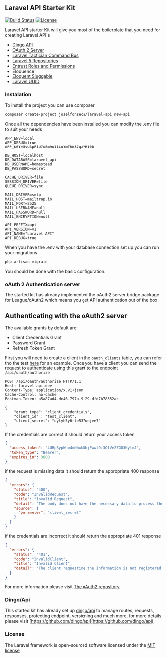 ## Laravel API Starter Kit

[![Build Status](https://travis-ci.org/joselfonseca/laravel-api.svg)](https://travis-ci.org/joselfonseca/laravel-api)
[![License](https://poser.pugx.org/laravel/framework/license.svg)](https://packagist.org/packages/laravel/framework)

Laravel API starter Kit will give you most of the boilerplate that you need for creating Laravel API's

- [Dingo API](https://github.com/dingo/api)
- [OAuth 2 Server](https://github.com/lucadegasperi/oauth2-server-laravel)
- [Laravel Tactician Command Bus](https://github.com/joselfonseca/laravel-tactician)
- [Laravel 5 Repositories](https://github.com/andersao/l5-repository)
- [Entrust Roles and Permissions](https://github.com/Zizaco/entrust)
- [Eloquence](https://github.com/jarektkaczyk/eloquence)
- [Eloquent Sluggable](https://github.com/cviebrock/eloquent-sluggable)
- [Laravel UUID](https://github.com/webpatser/laravel-uuid)

### Instalation

To install the project you can use composer

```bash
composer create-project joselfonseca/laravel-api new-api
```

Once all the dependencies have been installed you can modify the .env file to suit your needs

```
APP_ENV=local
APP_DEBUG=true
APP_KEY=5vU3pFiU7oEm9uIiLuYmTRW87qxVR10b

DB_HOST=localhost
DB_DATABASE=laravel_api
DB_USERNAME=homestead
DB_PASSWORD=secret

CACHE_DRIVER=file
SESSION_DRIVER=file
QUEUE_DRIVER=sync

MAIL_DRIVER=smtp
MAIL_HOST=mailtrap.io
MAIL_PORT=2525
MAIL_USERNAME=null
MAIL_PASSWORD=null
MAIL_ENCRYPTION=null

API_PREFIX=api
API_VERSION=v1
API_NAME="Laravel API"
API_DEBUG=true
```

When you have the .env with your database connection set up you can run your migrations

```bash
php artisan migrate
```

You should be done with the basic configuration.

### oAuth 2 Authentication server

The started kit has already implemented the oAuth2 server bridge package for League/oAuth2 which means you get API authentication out of the box

## Authenticating with the oAuth2 server

The available grants by default are:

- Client Credentials Grant
- Password Grant
- Refresh Token Grant

First you will need to create a client in the `oauth_clients` table, you can refer tho the test [here](https://github.com/joselfonseca/laravel-api/blob/master/tests/Auth/OAuthServerTest.php#L71) for an example. Once you have a client you can send the request to authenticate using this grant to the endpoint `/api/oauth/authorize`

```
POST /api/oauth/authorize HTTP/1.1
Host: laravel-api.dev
Content-Type: application/x.v1+json
Cache-Control: no-cache
Postman-Token: a5a87ad4-de46-797a-9129-dfd7b78352ac

{
    "grant_type": "client_credentials",
    "client_id" : "test_client",
    "client_secret": "uytyh5y6rte537uejee7"
}
```

If the credentials are correct it should return your access token

```json
{
  "access_token": "4URpSypWno4mNhxbRhjPwwl9i3Q1Ve2ZG83KylmJ",
  "token_type": "Bearer",
  "expires_in": 3600
}
```

if the request is missing data it should return the appropriate 400 response

```json
{
  "errors": {
    "status": "400",
    "code": "InvalidRequest",
    "title": "Invalid Request",
    "detail": "The body does not have the necessary data to process the transaction",
    "source": {
      "parameter": "client_secret"
    }
  }
}
```

if the credentials are incorrect it should return the appropriate 401 response

```json
{
  "errors": {
    "status": "401",
    "code": "InvalidClient",
    "title": "Invalid Client",
    "detail": "The client requesting the information is not registered in the API"
  }
}
```

For more information please visit [The oAuth2 repository](https://github.com/lucadegasperi/oauth2-server-laravel/tree/master/docs)

### Dingo/Api

This started kit has already set up [dingo/api](https://github.com/dingo/api) to manage routes, requests, responses, protecting endpoint, versioning and much more, for more details please visit [https://github.com/dingo/api](https://github.com/dingo/api) 

### License

The Laravel framework is open-sourced software licensed under the [MIT license](http://opensource.org/licenses/MIT)
